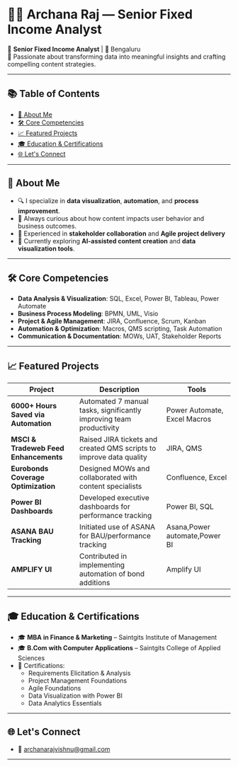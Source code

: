 # 👩‍💼 Archana Raj — Senior Fixed Income Analyst

🎯 **Senior Fixed Income Analyst** | 📍 Bengaluru  
💼 Passionate about transforming data into meaningful insights and crafting compelling content strategies.

---

## 📚 Table of Contents
- [🚀 About Me](#-about-me)
- [🛠️ Core Competencies](#️-core-competencies)
- [📈 Featured Projects](#-featured-projects)
- [🎓 Education & Certifications](#-education--certifications)
- [🌐 Let's Connect](#-lets-connect)

---

## 🚀 About Me

- 🔍 I specialize in **data visualization**, **automation**, and **process improvement**.
- 🧠 Always curious about how content impacts user behavior and business outcomes.
- 🤝 Experienced in **stakeholder collaboration** and **Agile project delivery**
- 🌱 Currently exploring **AI-assisted content creation** and **data visualization tools**.

---

## 🛠️ Core Competencies

- **Data Analysis & Visualization**: SQL, Excel, Power BI, Tableau, Power Automate  
- **Business Process Modeling**: BPMN, UML, Visio  
- **Project & Agile Management**: JIRA, Confluence, Scrum, Kanban  
- **Automation & Optimization**: Macros, QMS scripting, Task Automation  
- **Communication & Documentation**: MOWs, UAT, Stakeholder Reports

---

## 📈 Featured Projects

| Project | Description | Tools |
|--------|-------------|-------|
| **6000+ Hours Saved via Automation** | Automated 7 manual tasks, significantly improving team productivity | Power Automate, Excel Macros |
| **MSCI & Tradeweb Feed Enhancements** | Raised JIRA tickets and created QMS scripts to improve data quality | JIRA, QMS |
| **Eurobonds Coverage Optimization** | Designed MOWs and collaborated with content specialists | Confluence, Excel |
| **Power BI Dashboards** | Developed executive dashboards for performance tracking | Power BI, SQL |
| **ASANA BAU Tracking** | Initiated use of ASANA for BAU/performance tracking | Asana,Power automate,Power BI |
| **AMPLIFY UI** | Contributed in implementing automation of bond additions | Amplify UI |
---

## 🎓 Education & Certifications

- 🎓 **MBA in Finance & Marketing** – Saintgits Institute of Management  
- 🎓 **B.Com with Computer Applications** – Saintgits College of Applied Sciences  
- 📜 Certifications:
  - Requirements Elicitation & Analysis
  - Project Management Foundations
  - Agile Foundations
  - Data Visualization with Power BI
  - Data Analytics Essentials

---

## 🌐 Let's Connect

- 📧 [archanarajvishnu@gmail.com](mailto:archanarajvishnu@gmail.com)

---
